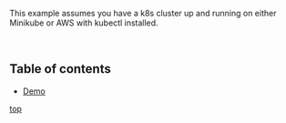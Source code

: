 This example assumes you have a k8s cluster up and running on either Minikube or AWS with kubectl installed. 

&nbsp;

Table of contents
--
- [Demo](https://github.com/sayems/kubernetes.resources/tree/master/k8s-examples/demo)


[top](#table-of-contents)
&nbsp;
